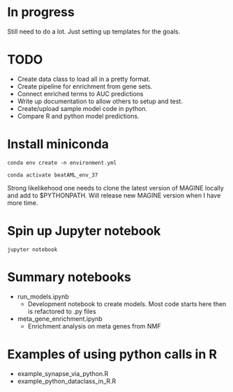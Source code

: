 # In progress

Still need to do a lot. Just setting up templates for the goals.

# TODO

- Create data class to load all in a pretty format.
- Create pipeline for enrichment from gene sets.
- Connect enriched terms to AUC predictions
- Write up documentation to allow others to setup and test.
- Create/upload sample model code in python.
- Compare R and python model predictions.

# Install miniconda

`conda env create -n environment.yml`

`conda activate beatAML_env_37`

Strong likelikehood one needs to clone the latest version of MAGINE locally and add to $PYTHONPATH. Will release new
MAGINE version when I have more time.

# Spin up Jupyter notebook

`jupyter notebook`

# Summary notebooks

- run_models.ipynb
    - Development notebook to create models. Most code starts here then is refactored to .py files
- meta_gene_enrichment.ipynb
    - Enrichment analysis on meta genes from NMF

# Examples of using python calls in R

- example_synapse_via_python.R
- example_python_dataclass_in_R.R